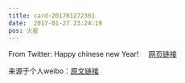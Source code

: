```yaml
---
title: card-201701272301
date:  2017-01-27 23:24:19
pos: 火星
---
```

From Twitter: Happy chinese new Year! <a  href="https://weibo.cn/sinaurl?u=https%3A%2F%2Ftwitter.com%2Frealmadrid%2Fstatus%2F824997254603866113" data-hide=""><span class='url-icon'><img style='width: 1rem;height: 1rem' src='https://h5.sinaimg.cn/upload/2015/09/25/3/timeline_card_small_web_default.png'></span><span class="surl-text">网页链接</span></a> 

来源于个人weibo：[原文链接](https://m.weibo.cn/status/EsOuDrfk0?mblogid=EsOuDrfk0)